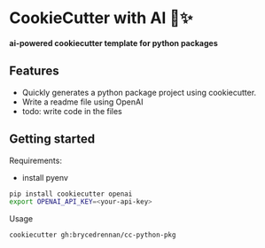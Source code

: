 # CookieCutter with AI 🐍✨️

**ai-powered cookiecutter template for python packages**

## Features

- Quickly generates a python package project using cookiecutter.
- Write a readme file using OpenAI
- todo: write code in the files


## Getting started
Requirements:
- install pyenv
```bash
pip install cookiecutter openai
export OPENAI_API_KEY=<your-api-key>
```
Usage

```bash
cookiecutter gh:brycedrennan/cc-python-pkg
```
